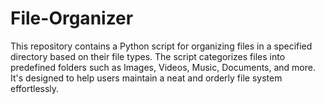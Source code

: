 # File-Organizer
This repository contains a Python script for organizing files in a specified directory based on their file types. The script categorizes files into predefined folders such as Images, Videos, Music, Documents, and more. It's designed to help users maintain a neat and orderly file system effortlessly.
